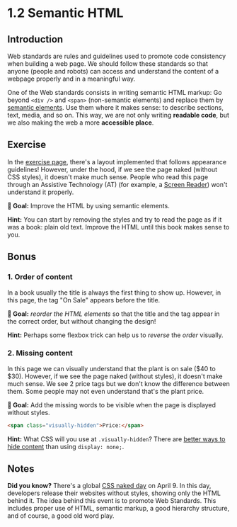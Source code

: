 # 1.2 Semantic HTML

## Introduction

Web standards are rules and guidelines used to promote code consistency when building a web page. We should follow these standards so that anyone (people and robots) can access and understand the content of a webpage properly and in a meaningful way.

One of the Web standards consists in writing semantic HTML markup: Go beyond `<div />` and `<span>` (non-semantic elements) and replace them by [semantic elements](https://developer.mozilla.org/en-US/docs/Web/HTML/Element). Use them where it makes sense: to describe sections, text, media, and so on. This way, we are not only writing **readable code**, but we also making the web a more **accessible place**.

## Exercise

<!-- Nota mawi: Todos os ex começam assim "In the [exercise page], -->

In the [exercise page](../exercises/1.2.html),
there's a layout implemented that follows appearance guidelines!
However, under the hood, if we see the page naked (without CSS styles), it doesn't make much sense.
People who read this page through an Assistive Technology (AT) (for example, a [Screen Reader](https://developer.mozilla.org/en-US/docs/Glossary/Screen_reader)) won't understand it properly.

**🎯 Goal:** Improve the HTML by using semantic elements.

**Hint:** You can start by removing the styles and try to read the page as if it was a book: plain old text. Improve the HTML until this book makes sense to you.

## Bonus

### 1. Order of content

In a book usually the title is always the first thing to show up. However, in this page, the tag "On Sale" appears before the title.

**🎯 Goal:** _reorder the HTML elements_ so that the title and the tag appear in the correct order, but without changing the design!

**Hint:** Perhaps some flexbox trick can help us to _reverse_ the _order_ visually.

### 2. Missing content

In this page we can visually understand that the plant is on sale ($40 to $30). However, if we see the page naked (without styles), it doesn't make much sense. We see 2 price tags but we don't know the difference between them. Some people may not even understand that's the plant price.

**🎯 Goal:** Add the missing words to be visible when the page is displayed without styles.

```html
<span class="visually-hidden">Price:</span>
```

**Hint:** What CSS will you use at `.visually-hidden`? There are [better ways to hide content](https://a11yproject.com/posts/how-to-hide-content/) than using `display: none;`.

## Notes

**Did you know?** There's a global [CSS naked day](https://css-naked-day.github.io/) on April 9. In this day, developers release their websites without styles, showing only the HTML behind it. The idea behind this event is to promote Web Standards. This includes proper use of HTML, semantic markup, a good hierarchy structure, and of course, a good old word play.
